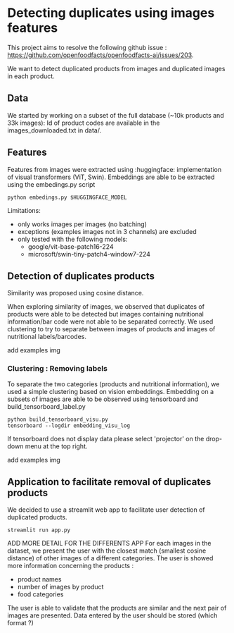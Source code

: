 # Detecting duplicates using images features

This project aims to resolve the following github issue : https://github.com/openfoodfacts/openfoodfacts-ai/issues/203.

We want to detect duplicated products from images and duplicated images in each product. 

## Data

We started by working on a subset of the full database (~10k products and 33k images):
Id of product codes are available in the images_downloaded.txt in data/.

## Features

Features from images were extracted using :huggingface: implementation of visual transformers (ViT, Swin).
Embeddings are able to be extracted using the embedings.py script
```
python embedings.py $HUGGINGFACE_MODEL
```
Limitations: 
- only works images per images (no batching)
- exceptions (examples images not in 3 channels) are excluded
- only tested with the following models:
    - google/vit-base-patch16-224
    - microsoft/swin-tiny-patch4-window7-224

## Detection of duplicates products

Similarity was proposed using cosine distance.

When exploring similarity of images, we observed that duplicates of products were able to be detected but images containing nutritional information/bar code  were not able to be separated correctly. We used clustering to try to separate between images of products and images of nutritional labels/barcodes.

add examples img


### Clustering : Removing labels 
To separate the two categories (products and nutritional information), we used a simple clustering based on vision embeddings.
Embedding on a subsets of images are able to be observed using tensorboard and build_tensorboard_label.py

```
python build_tensorboard_visu.py
tensorboard --logdir embedding_visu_log
```
If tensorboard does not display data please select 'projector' on the drop-down menu at the top right.   

add examples img

## Application to facilitate removal of duplicates products

We decided to use a streamlit web app to facilitate user detection of duplicated products.

```
streamlit run app.py
```

ADD MORE DETAIL FOR THE DIFFERENTS APP
For each images in the dataset, 
we present the user with the closest match (smallest cosine distance) of other images of a different categories.
The user is showed more information concerning the products :
- product names
- number of images by product
- food categories

The user is able to validate that the products are similar and the next pair of images are presented.
Data entered by the user should be stored (which format ?)
